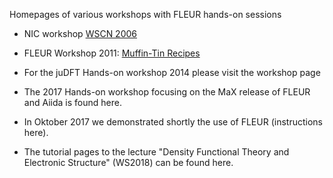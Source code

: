 Homepages of various workshops with FLEUR hands-on sessions

* NIC workshop [WSCN 2006](wscn06.md)

* FLEUR Workshop 2011: [Muffin-Tin Recipes](MTRec11.md)

* For the juDFT Hands-on workshop 2014 please visit the workshop page

* The 2017 Hands-on workshop focusing on the MaX release of FLEUR and Aiida is found here.

* In Oktober 2017 we demonstrated shortly the use of FLEUR (instructions here).

* The tutorial pages to the lecture "Density Functional Theory and Electronic Structure" (WS2018) can be found here. 